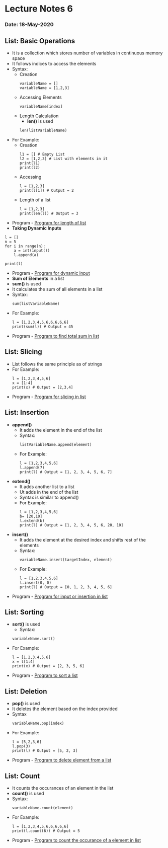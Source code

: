 # Lecture Notes 6
### Date: 18-May-2020

## List: Basic Operations
* It is a collection which stores number of variables in continuous memory space
* It follows indices to access the elements
* Syntax:
    * Creation
        ```
        variableName = []
        variableName = [1,2,3]
        ```
    * Accessing Elements
        ```
        variableName[index]
        ```
    * Length Calculation
        * __len()__ is used  
        ```
        len(listVariableName)
        ``` 
* For Example:
    * Creation
        ```
        l1 = [] # Empty List
        l2 = [1,2,3] # List with elements in it
        print(l1)
        print(l2) 
        ```
    * Accessing
        ```
        l = [1,2,3]
        print(l[1]) # Output = 2
        ```
    * Length of a list
        ```
        l = [1,2,3]
        print(len(l)) # Output = 3
        ```
* Program - [Program for length of list](https://github.com/abhinavg916/ytcodehelp-python/blob/master/Lectures/Lecture6/ListLength.py)
* __Taking Dynamic Inputs__
```
l = []
n = 5
for i in range(n):
    a = int(input())
    l.append(a)

print(l)
```
* Program - [Program for dynamic input ](https://github.com/abhinavg916/ytcodehelp-python/blob/master/Lectures/Lecture6/ListDynamicInput.py)
* __Sum of Elements__ in a list
* __sum()__ is used
* It calculates the sum of all elements in a list
* Syntax:
    ```
    sum(listVariableName)
    ```
* For Example:
    ```
    l = [1,2,3,4,5,6,6,6,6,6]
    print(sum(l)) # Output = 45
    ```
* Program - [Program to find total sum in list](https://github.com/abhinavg916/ytcodehelp-python/blob/master/Lectures/Lecture6/ListSum.py)

## List: Slicing
* List follows the same principle as of strings
* For Example:
    ```
    l = [1,2,3,4,5,6]
    x = [1:4]
    print(x) # Output = [2,3,4]
    ```
* Program - [Program for slicing in list](https://github.com/abhinavg916/ytcodehelp-python/blob/master/Lectures/Lecture6/ListSlicing.py)

## List: Insertion
* __append()__
    * It adds the element in the end of the list
    * Syntax:
        ```
        listVariableName.append(element)
        ```
    * For Example:
        ```
        l = [1,2,3,4,5,6]   
        l.append(7)
        print(l) # Output = [1, 2, 3, 4, 5, 6, 7]
        ```
* __extend()__
    * It adds another list to a list
    * Ut adds in the end of the list
    * Syntax is similar to append()
    * For Example:
        ```
        l = [1,2,3,4,5,6]
        b= [20,10]
        l.extend(b)
        print(l) # Output = [1, 2, 3, 4, 5, 6, 20, 10]
        ```
* __insert()__
    * It adds the element at the desired index and shifts rest of the elements
    * Syntax:
        ```
        variableName.insert(targetIndex, element)
        ```
    * For Example:
        ```
        l = [1,2,3,4,5,6]
        l.insert(0, 0)
        print(l) # Output = [0, 1, 2, 3, 4, 5, 6]
        ```
* Program - [Program for input or insertion in list](https://github.com/abhinavg916/ytcodehelp-python/blob/master/Lectures/Lecture6/ListInsertion.py)

## List: Sorting
* __sort()__ is used
    * Syntax:
    ```
    variableName.sort()
    ```
* For Example:  
    ```
    l = [1,2,3,4,5,6]
    x = l[1:4]
    print(x) # Output = [2, 3, 5, 6]
    ```
* Program - [Program to sort a list](https://github.com/abhinavg916/ytcodehelp-python/blob/master/Lectures/Lecture6/ListSorting.py)

## List: Deletion
* __pop()__ is used
* It deletes the element based on the index provided
* Syntax
    ```
    variableName.pop(index)
    ```
* For Example:
    ```
    l = [5,2,3,6]
    l.pop(3)
    print(l) # Output = [5, 2, 3]
    ```
* Program - [Program to delete element from a list](https://github.com/abhinavg916/ytcodehelp-python/blob/master/Lectures/Lecture6/ListDeletion.py)

## List: Count
* It counts the occurances of an element in the list
* __count()__ is used
* Syntax:
    ```
    variableName.count(element)
    ```
* For Example:
    ```
    l = [1,2,3,4,5,6,6,6,6,6]
    print(l.count(6)) # Output = 5
    ```
* Program - [Program to count the occurance of a element in list](https://github.com/abhinavg916/ytcodehelp-python/blob/master/Lectures/Lecture6/ListCount.py)
